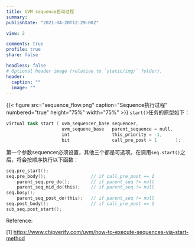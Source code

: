 ```yaml
---
title: UVM sequence启动过程
summary: 
publishDate: "2021-04-20T12:29:00Z"

view: 2

comments: true
profile: true
share: false

headless: false
# Optional header image (relative to `static/img/` folder).
header:
  caption: ""
  image: ""
---
```

{{< figure src="sequence_flow.png" caption="Sequence执行过程" numbered="true" height="75%" width="75%" >}}
`start()`任务的原型如下：

```verilog
virtual task start ( uvm_sequencer_base sequencer,
                     uvm_sequene_base   parent_sequence = null,
                     int                this_priority = -1,
                     bit                call_pre_post = 1       );
```

第一个参数sequencer必须设置，其他三个都是可选项。在调用`seq.start()`之后，将会按顺序执行以下函数：

```verilog
seq.pre_start();
seq.pre_body();                 // if call_pre_post == 1
    parent_seq.pre_do();        // if parent_seq != null
    parent_seq_mid_do(this);    // if parent_seq != null
seq.bosy();
    parent_seq_post_do(this);   // if parent_seq != null
seq.post_body();                // if call_pre_post == 1
sub_seq.post_start();
```





Reference:

[1] https://www.chipverify.com/uvm/how-to-execute-sequences-via-start-method